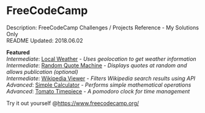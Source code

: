# FreeCodeCamp
Description:     FreeCodeCamp Challenges / Projects Reference - My Solutions Only<br />
README Updated:  2018.06.02<br />

**Featured**<br />
*Intermediate*: [Local Weather](https://codepen.io/yuelchen/full/KobVGO/) - *Uses geolocation to get weather information*<br />
*Intermediate*: [Random Quote Machine](https://codepen.io/yuelchen/full/Ovrywm/) - *Displays quotes at random and allows publication (optional)*<br />
*Intermediate*: [Wikipedia Viewer](https://codepen.io/yuelchen/full/XEwNJG/) - *Filters Wikipedia search results using API*<br />
*Advanced*: [Simple Calculator](https://codepen.io/yuelchen/full/PaYxBg/) - *Performs simple mathematical operations*<br />
*Advanced*: [Tomato Timepiece](https://codepen.io/yuelchen/full/VdYqKd/) - *A pomodoro clock for time management*<br />

Try it out yourself @https://www.freecodecamp.org/
